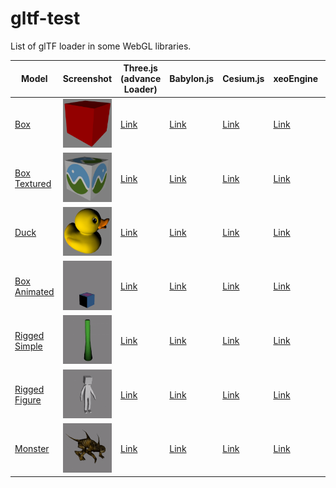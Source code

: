 # gltf-test
List of glTF loader in some WebGL libraries.

| Model                                         | Screenshot                                              | Three.js (advance Loader)                                                     |Babylon.js                                                               |Cesium.js                                                             |xeoEngine                                                                |GLBoost                                                                |
|-----------------------------------------------|---------------------------------------------------------|-------------------------------------------------------------------------------|-------------------------------------------------------------------------|----------------------------------------------------------------------|-------------------------------------------------------------------------|-----------------------------------------------------------------------|
|[Box](sampleModels/Box)                        |![](sampleModels/Box/screenshot/screenshot.png)          |[Link](https://cx20.github.io/gltf-test/examples/threejs_advance/Box/)         |[Link](https://cx20.github.io/gltf-test/examples/babylonjs/Box/)         |[Link](https://cx20.github.io/gltf-test/examples/cesium/Box/)         |[Link](https://cx20.github.io/gltf-test/examples/xeoengine/Box/)         |[Link](https://cx20.github.io/gltf-test/examples/glboost/Box/)         |
|[Box Textured](sampleModels/BoxTextured)       |![](sampleModels/BoxTextured/screenshot/screenshot.png)  |[Link](https://cx20.github.io/gltf-test/examples/threejs_advance/BoxTextured/) |[Link](https://cx20.github.io/gltf-test/examples/babylonjs/BoxTextured/) |[Link](https://cx20.github.io/gltf-test/examples/cesium/BoxTextured/) |[Link](https://cx20.github.io/gltf-test/examples/xeoengine/BoxTextured/) |[Link](https://cx20.github.io/gltf-test/examples/glboost/BoxTextured/) |
|[Duck](sampleModels/Duck)                      |![](sampleModels/Duck/screenshot/screenshot.png)         |[Link](https://cx20.github.io/gltf-test/examples/threejs_advance/Duck/)        |[Link](https://cx20.github.io/gltf-test/examples/babylonjs/Duck/)        |[Link](https://cx20.github.io/gltf-test/examples/cesium/Duck/)        |[Link](https://cx20.github.io/gltf-test/examples/xeoengine/Duck/)        |[Link](https://cx20.github.io/gltf-test/examples/glboost/Duck/)        |
|[Box Animated](sampleModels/BoxAnimated)       |![](sampleModels/BoxAnimated/screenshot/screenshot.gif)  |[Link](https://cx20.github.io/gltf-test/examples/threejs_advance/BoxAnimated/) |[Link](https://cx20.github.io/gltf-test/examples/babylonjs/BoxAnimated/) |[Link](https://cx20.github.io/gltf-test/examples/cesium/BoxAnimated/) |[Link](https://cx20.github.io/gltf-test/examples/xeoengine/BoxAnimated/) |[Link](https://cx20.github.io/gltf-test/examples/glboost/BoxAnimated/) |
|[Rigged Simple](sampleModels/RiggedSimple)     |![](sampleModels/RiggedSimple/screenshot/screenshot.gif) |[Link](https://cx20.github.io/gltf-test/examples/threejs_advance/RiggedSimple/)|[Link](https://cx20.github.io/gltf-test/examples/babylonjs/RiggedSimple/)|[Link](https://cx20.github.io/gltf-test/examples/cesium/RiggedSimple/)|[Link](https://cx20.github.io/gltf-test/examples/xeoengine/RiggedSimple/)|[Link](https://cx20.github.io/gltf-test/examples/glboost/RiggedSimple/)|
|[Rigged Figure](sampleModels/RiggedFigure)     |![](sampleModels/RiggedFigure/screenshot/screenshot.gif) |[Link](https://cx20.github.io/gltf-test/examples/threejs_advance/RiggedFigure/)|[Link](https://cx20.github.io/gltf-test/examples/babylonjs/RiggedFigure/)|[Link](https://cx20.github.io/gltf-test/examples/cesium/RiggedFigure/)|[Link](https://cx20.github.io/gltf-test/examples/xeoengine/RiggedFigure/)|[Link](https://cx20.github.io/gltf-test/examples/glboost/RiggedFigure/)|
|[Monster](sampleModels/Monster)                |![](sampleModels/Monster/screenshot/screenshot.gif)      |[Link](https://cx20.github.io/gltf-test/examples/threejs_advance/Monster/)     |[Link](https://cx20.github.io/gltf-test/examples/babylonjs/Monster/)     |[Link](https://cx20.github.io/gltf-test/examples/cesium/Monster/)     |[Link](https://cx20.github.io/gltf-test/examples/xeoengine/Monster/)     |[Link](https://cx20.github.io/gltf-test/examples/glboost/Monster/)     |
